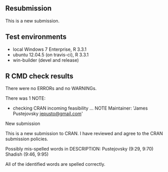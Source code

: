 ## Resubmission

This is a new submission. 

## Test environments

* local Windows 7 Enterprise, R 3.3.1
* ubuntu 12.04.5 (on travis-ci), R 3.3.1
* win-builder (devel and release)

## R CMD check results

There were no ERRORs and no WARNINGs. 

There was 1 NOTE:

* checking CRAN incoming feasibility ... NOTE
Maintainer: 'James Pustejovsky <jepusto@gmail.com>'

New submission

  This is a new submission to CRAN. I have reviewed and agree to the CRAN submission policies.

Possibly mis-spelled words in DESCRIPTION:
  Pustejovsky (9:29, 9:70)
  Shadish (9:46, 9:95)
  
  All of the identified words are spelled correctly. 
